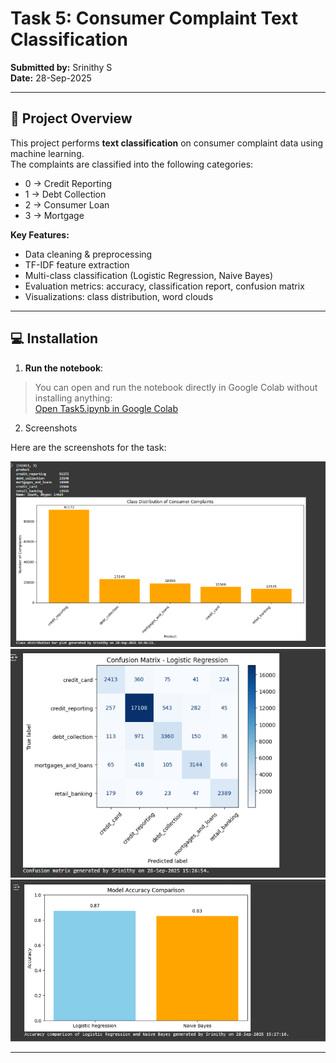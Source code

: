 # Task 5: Consumer Complaint Text Classification  

**Submitted by:** Srinithy S  
**Date:** 28-Sep-2025  

---

## 📌 Project Overview  
This project performs **text classification** on consumer complaint data using machine learning.  
The complaints are classified into the following categories:  
- 0 → Credit Reporting  
- 1 → Debt Collection  
- 2 → Consumer Loan  
- 3 → Mortgage  

**Key Features:**  
- Data cleaning & preprocessing  
- TF-IDF feature extraction  
- Multi-class classification (Logistic Regression, Naive Bayes)  
- Evaluation metrics: accuracy, classification report, confusion matrix  
- Visualizations: class distribution, word clouds  

---



## 💻 Installation

1. **Run the notebook**:

> You can open and run the notebook directly in Google Colab without installing anything:  
[Open Task5.ipynb in Google Colab](https://colab.research.google.com/github/Sri-0405/Task_5/blob/main/src/Task5.ipynb)


2. Screenshots

Here are the screenshots for the task:

![Screenshot 1](Screenshots/ClassDistribution.png)  
![Screenshot 2](Screenshots/ConfusionMatrix.png)  
![Screenshot 3](Screenshots/ModelAccuracy.png)


---


